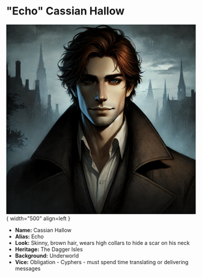 # "Echo" Cassian Hallow

![Echo Portrait](./echo.webp){ width="500" align=left }

- **Name:** Cassian Hallow
- **Alias:** Echo
- **Look:** Skinny, brown hair, wears high collars to hide a scar on his neck
- **Heritage:** The Dagger Isles
- **Background:** Underworld
- **Vice:** Obligation - Cyphers - must spend time translating or delivering messages
